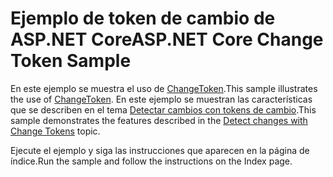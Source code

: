 # <a name="aspnet-core-change-token-sample"></a><span data-ttu-id="ace48-101">Ejemplo de token de cambio de ASP.NET Core</span><span class="sxs-lookup"><span data-stu-id="ace48-101">ASP.NET Core Change Token Sample</span></span>

<span data-ttu-id="ace48-102">En este ejemplo se muestra el uso de [ChangeToken](https://docs.microsoft.com/dotnet/api/microsoft.extensions.primitives.changetoken).</span><span class="sxs-lookup"><span data-stu-id="ace48-102">This sample illustrates the use of [ChangeToken](https://docs.microsoft.com/dotnet/api/microsoft.extensions.primitives.changetoken).</span></span> <span data-ttu-id="ace48-103">En este ejemplo se muestran las características que se describen en el tema [Detectar cambios con tokens de cambio](https://docs.microsoft.com/aspnet/core/fundamentals/change-tokens).</span><span class="sxs-lookup"><span data-stu-id="ace48-103">This sample demonstrates the features described in the [Detect changes with Change Tokens](https://docs.microsoft.com/aspnet/core/fundamentals/change-tokens) topic.</span></span>

<span data-ttu-id="ace48-104">Ejecute el ejemplo y siga las instrucciones que aparecen en la página de índice.</span><span class="sxs-lookup"><span data-stu-id="ace48-104">Run the sample and follow the instructions on the Index page.</span></span>
